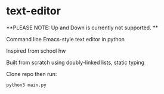 # text-editor

**PLEASE NOTE: Up and Down is currently not supported. **

Command line Emacs-style text editor in python

Inspired from school hw

Built from scratch using doubly-linked lists, static typing

Clone repo then run:

```
python3 main.py
```

